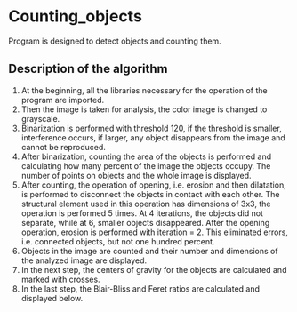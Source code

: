 # Counting_objects
Program is designed to detect objects and counting them. 

## Description of the algorithm

1. At the beginning, all the libraries necessary for the operation of the program are imported.
2. Then the image is taken for analysis, the color image is changed to grayscale.
3. Binarization is performed with threshold 120, if the threshold is smaller, interference occurs, if larger, any object disappears from the image and cannot be reproduced.
4. After binarization, counting the area of ​​the objects is performed and calculating how many percent of the image the objects occupy. The number of points on objects and the whole image is displayed.
5. After counting, the operation of opening, i.e. erosion and then dilatation, is performed to disconnect the objects in contact with each other. The structural element used in this operation has dimensions of 3x3, the operation is performed 5 times. At 4 iterations, the objects did not separate, while at 6, smaller objects disappeared. After the opening operation, erosion is performed with iteration = 2. This eliminated errors, i.e. connected objects, but not one hundred percent.
6. Objects in the image are counted and their number and dimensions of the analyzed image are displayed.
7. In the next step, the centers of gravity for the objects are calculated and marked with crosses.
8. In the last step, the Blair-Bliss and Feret ratios are calculated and displayed below.




